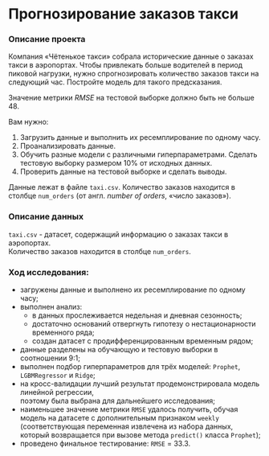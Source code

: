 #  Прогнозирование заказов такси  

### Описание проекта  
Компания «Чётенькое такси» собрала исторические данные о заказах такси в аэропортах. Чтобы привлекать больше водителей в период пиковой нагрузки, нужно спрогнозировать количество заказов такси на следующий час. Постройте модель для такого предсказания.

Значение метрики *RMSE* на тестовой выборке должно быть не больше 48.

Вам нужно:

1. Загрузить данные и выполнить их ресемплирование по одному часу.
2. Проанализировать данные.
3. Обучить разные модели с различными гиперпараметрами. Сделать тестовую выборку размером 10% от исходных данных.
4. Проверить данные на тестовой выборке и сделать выводы.


Данные лежат в файле `taxi.csv`. Количество заказов находится в столбце `num_orders` (от англ. *number of orders*, «число заказов»).  

### Описание данных  
`taxi.csv` - датасет, содержащий информацию о заказах такси в аэропортах.  
Количество заказов находится в столбце `num_orders`.  

### Ход исследования:  
- загружены данные и выполнено их ресемплирование по одному часу;  
- выполнен анализ:   
    - в данных прослеживается недельная и дневная сезонность;  
    - достаточно оснований отвергнуть гипотезу о нестационарности временного ряда;  
    - создан датасет с продифференцированным временным рядом;  
- данные разделены на обучающую и тестовую выборки в соотношении 9:1;  
- выполнен подбор гиперпараметров для трёх моделей: `Prophet`, `LGBMRegressor` и `Ridge`;  
- на кросс-валидации лучший результат продемонстрировала модель линейной регрессии,  
поэтому была выбрана для дальнейшего исследования;  
- наименьшее значение метрики `RMSE` удалось получить, обучая модель на датасете с дополнительным признаком `weekly` (соответствующая переменная извлечена из набора данных, который возвращается при вызове метода `predict()` класса `Prophet`);  
- проведено финальное тестирование: `RMSE` = 33.3.  
